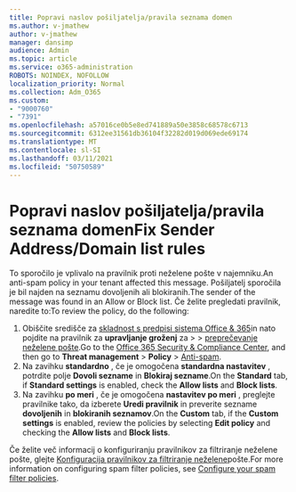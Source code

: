 ```yaml
---
title: Popravi naslov pošiljatelja/pravila seznama domen
ms.author: v-jmathew
author: v-jmathew
manager: dansimp
audience: Admin
ms.topic: article
ms.service: o365-administration
ROBOTS: NOINDEX, NOFOLLOW
localization_priority: Normal
ms.collection: Adm_O365
ms.custom:
- "9000760"
- "7391"
ms.openlocfilehash: a57016ce0b5e8ed741889a50e3858c68578c6713
ms.sourcegitcommit: 6312ee31561db36104f32282d019d069ede69174
ms.translationtype: MT
ms.contentlocale: sl-SI
ms.lasthandoff: 03/11/2021
ms.locfileid: "50750589"
---
```

# <a name="fix-sender-addressdomain-list-rules"></a><span data-ttu-id="82d0b-102">Popravi naslov pošiljatelja/pravila seznama domen</span><span class="sxs-lookup"><span data-stu-id="82d0b-102">Fix Sender Address/Domain list rules</span></span>

<span data-ttu-id="82d0b-103">To sporočilo je vplivalo na pravilnik proti neželene pošte v najemniku.</span><span class="sxs-lookup"><span data-stu-id="82d0b-103">An anti-spam policy in your tenant affected this message.</span></span> <span data-ttu-id="82d0b-104">Pošiljatelj sporočila je bil najden na seznamu dovoljenih ali blokiranih.</span><span class="sxs-lookup"><span data-stu-id="82d0b-104">The sender of the message was found in an Allow or Block list.</span></span> <span data-ttu-id="82d0b-105">Če želite pregledati pravilnik, naredite to:</span><span class="sxs-lookup"><span data-stu-id="82d0b-105">To review the policy, do the following:</span></span>

1. <span data-ttu-id="82d0b-106">Obiščite središče za [skladnost s predpisi sistema Office & 365](https://go.microsoft.com/fwlink/p/?linkid=2077143)in nato pojdite na pravilnik za **upravljanje groženj** za  >    >  [preprečevanje neželene pošte](https://go.microsoft.com/fwlink/?linkid=2101518).</span><span class="sxs-lookup"><span data-stu-id="82d0b-106">Go to the [Office 365 Security & Compliance Center](https://go.microsoft.com/fwlink/p/?linkid=2077143), and then go to **Threat management** > **Policy** > [Anti-spam](https://go.microsoft.com/fwlink/?linkid=2101518).</span></span>
2. <span data-ttu-id="82d0b-107">Na zavihku **standardno** , če je omogočena **standardna nastavitev** , potrdite polje **Dovoli sezname** in **Blokiraj sezname**.</span><span class="sxs-lookup"><span data-stu-id="82d0b-107">On the **Standard** tab, if **Standard settings** is enabled, check the **Allow lists** and **Block lists**.</span></span>
3. <span data-ttu-id="82d0b-108">Na zavihku **po meri** , če je omogočena **nastavitev po meri** , preglejte pravilnike tako, da izberete **Uredi pravilnik** in preverite sezname **dovoljenih** in **blokiranih seznamov**.</span><span class="sxs-lookup"><span data-stu-id="82d0b-108">On the **Custom** tab, if the **Custom settings** is enabled, review the policies by selecting **Edit policy** and checking the **Allow lists** and **Block lists**.</span></span>

<span data-ttu-id="82d0b-109">Če želite več informacij o konfiguriranju pravilnikov za filtriranje neželene pošte, glejte [Konfiguracija pravilnikov za filtriranje neželene](https://go.microsoft.com/fwlink/?linkid=2101431)pošte.</span><span class="sxs-lookup"><span data-stu-id="82d0b-109">For more information on configuring spam filter policies, see [Configure your spam filter policies](https://go.microsoft.com/fwlink/?linkid=2101431).</span></span>

